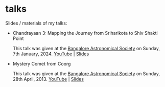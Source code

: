 # talks

Slides / materials of my talks:

- Chandrayaan 3: Mapping the Journey from Sriharikota to Shiv Shakti Point
  
    This talk was given at the [Bangalore Astronomical Society](https://bas.org.in/) on Sunday, 7th January, 2024.
    [YouTube](https://youtu.be/hl5MWLWvqjU) | [Slides](Chandrayaan3-Sankar-Viswanathan-BAS-v6.pdf)

- Mystery Comet from Coorg

    This talk was given at the [Bangalore Astronomical Society](https://bas.org.in/) on Sunday, 28th April, 2013.
    [YouTube](https://www.youtube.com/watch?v=6nowZLvYEzc) |  [Slides](Mystery-Comet-Story-Sankar-Viswanathan-BAS-v04.pdf)
